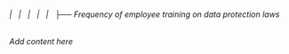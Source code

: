 ###### |   |   |   |   |   ├── Frequency of employee training on data protection laws

*Add content here*